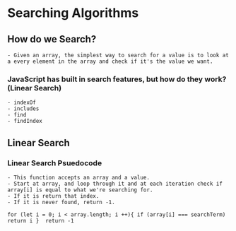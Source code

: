 # Searching Algorithms

## How do we Search? 
    - Given an array, the simplest way to search for a value is to look at a every element in the array and check if it's the value we want. 

### JavaScript has built in search features, but how do they work? (Linear Search)
    - indexOf
    - includes
    - find
    - findIndex

## Linear Search
  
### Linear Search Psuedocode
    - This function accepts an array and a value. 
    - Start at array, and loop through it and at each iteration check if array[i] is equal to what we're searching for.
    - If it is return that index.
    - If it is never found, return -1.
    
`
    for (let i = 0; i < array.length; i ++){
        if (array[i] === searchTerm) return i
    } 
    return -1
    `